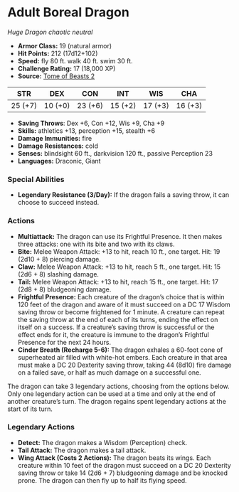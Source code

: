 # Adult Boreal Dragon

*Huge* *Dragon* *chaotic neutral*

- **Armor Class:** 19 (natural armor)
- **Hit Points:** 212 (17d12+102)
- **Speed:** fly 80 ft. walk 40 ft. swim 30 ft.
- **Challenge Rating:** 17 (18,000 XP)
- **Source:** [Tome of Beasts 2](https://koboldpress.com/kpstore/product/tome-of-beasts-2-for-5th-edition/)

| STR | DEX | CON | INT | WIS | CHA |
| --- | --- | --- | --- | --- | --- |
| 25 (+7) | 10 (+0) | 23 (+6) | 15 (+2) | 17 (+3) | 16 (+3) |

- **Saving Throws**: Dex +6, Con +12, Wis +9, Cha +9
- **Skills:** athletics +13, perception +15, stealth +6
- **Damage Immunities:** fire
- **Damage Resistances:** cold
- **Senses:** blindsight 60 ft., darkvision 120 ft., passive Perception 23
- **Languages:** Draconic, Giant
### Special Abilities
- **Legendary Resistance (3/Day):** If the dragon fails a saving throw, it can choose to succeed instead.
### Actions
- **Multiattack:** The dragon can use its Frightful Presence. It then makes three attacks: one with its bite and two with its claws.
- **Bite:** Melee Weapon Attack: +13 to hit, reach 10 ft., one target. Hit: 19 (2d10 + 8) piercing damage.
- **Claw:** Melee Weapon Attack: +13 to hit, reach 5 ft., one target. Hit: 15 (2d6 + 8) slashing damage.
- **Tail:** Melee Weapon Attack: +13 to hit, reach 15 ft., one target. Hit: 17 (2d8 + 8) bludgeoning damage.
- **Frightful Presence:** Each creature of the dragon’s choice that is within 120 feet of the dragon and aware of it must succeed on a DC 17 Wisdom saving throw or become frightened for 1 minute. A creature can repeat the saving throw at the end of each of its turns, ending the effect on itself on a success. If a creature’s saving throw is successful or the effect ends for it, the creature is immune to the dragon’s Frightful Presence for the next 24 hours.
- **Cinder Breath (Recharge 5-6):** The dragon exhales a 60-foot cone of superheated air filled with white-hot embers. Each creature in that area must make a DC 20 Dexterity saving throw, taking 44 (8d10) fire damage on a failed save, or half as much damage on a successful one.

The dragon can take 3 legendary actions, choosing from the options below. Only one legendary action can be used at a time and only at the end of another creature’s turn. The dragon regains spent legendary actions at the start of its turn.
### Legendary Actions
- **Detect:** The dragon makes a Wisdom (Perception) check.
- **Tail Attack:** The dragon makes a tail attack.
- **Wing Attack (Costs 2 Actions):** The dragon beats its wings. Each creature within 10 feet of the dragon must succeed on a DC 20 Dexterity saving throw or take 14 (2d6 + 7) bludgeoning damage and be knocked prone. The dragon can then fly up to half its flying speed.
